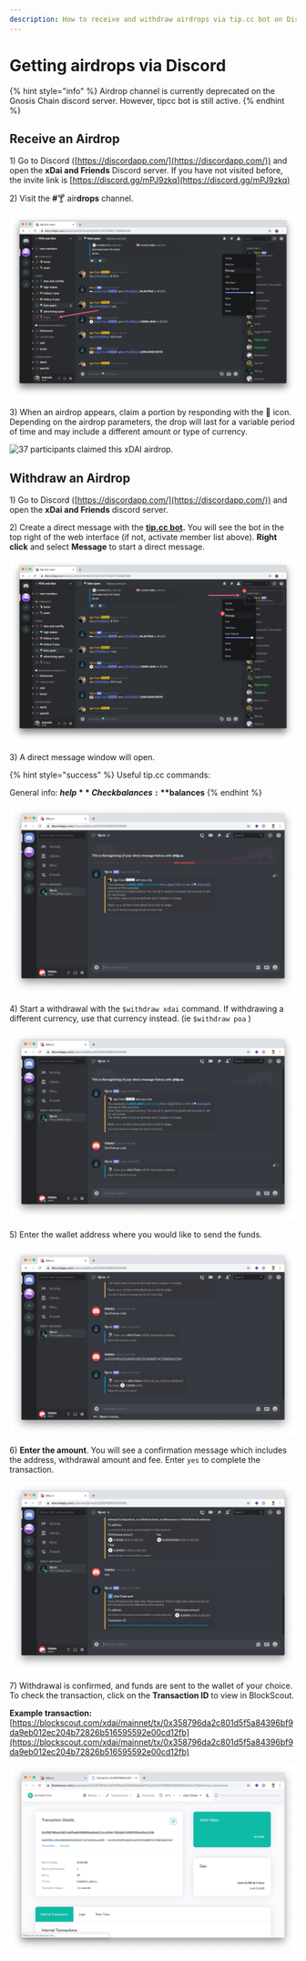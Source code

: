 ```yaml
---
description: How to receive and withdraw airdrops via tip.cc bot on Discord
---
```


# Getting airdrops via Discord

{% hint style="info" %}
Airdrop channel is currently deprecated on the Gnosis Chain discord server. However, tipcc bot is still active.
{% endhint %}

## Receive an Airdrop

1\) Go to Discord ([https://discordapp.com/](https://discordapp.com/)) and open the **xDai and Friends** Discord server. If you have not visited before, the invite link is [https://discord.gg/mPJ9zkq](https://discord.gg/mPJ9zkq)

2\) Visit the **#**🍸 air**drops** channel.

![Visit the #airdrops channel to look for airdrops](../../../../.gitbook/assets/drops.png)

3\) When an airdrop appears, claim a portion by responding with the 🎉 icon. Depending on the airdrop parameters, the drop will last for a variable period of time and may include a different amount or type of currency.

![37 participants claimed this xDAI airdrop.](../../../../.gitbook/assets/airdrop\_appears.png)

## Withdraw an Airdrop

1\) Go to Discord ([https://discordapp.com/](https://discordapp.com/)) and open the **xDai and Friends** discord server.

2\) Create a direct message with the [**tip.cc bot**](https://top.gg/bot/617037497574359050)**.** You will see the bot in the top right of the web interface (if not, activate member list above). **Right click** and select **Message** to start a direct message.

![To message the bot directly, Right Click -\&gt; Message](../../../../.gitbook/assets/bot2.png)

3\) A direct message window will open.

{% hint style="success" %}
Useful tip.cc commands:

General info: **$help**\
Check balances: **$balances**
{% endhint %}

![Beginning of direct message](<../../../../.gitbook/assets/Screen Shot 2019-10-15 at 9.46.14 AM.png>)

4\) Start a withdrawal with the `$withdraw xdai` command. If withdrawing a different currency, use that currency instead. (ie `$withdraw poa` )

![Use $withdraw xdai to begin the process](<../../../../.gitbook/assets/Screen Shot 2019-10-15 at 9.47.01 AM.png>)

5\) Enter the wallet address where you would like to send the funds.

![Enter wallet address where funds will be sent](<../../../../.gitbook/assets/Screen Shot 2019-10-15 at 9.47.08 AM.png>)

6\) **Enter the amount**. You will see a confirmation message which includes the address, withdrawal amount and fee. Enter `yes` to complete the transaction.

![Enter yes to complete the transaction](<../../../../.gitbook/assets/Screen Shot 2019-10-15 at 9.47.27 AM.png>)

7\) Withdrawal is confirmed, and funds are sent to the wallet of your choice. To check the transaction, click on the **Transaction ID** to view in BlockScout.

**Example transaction:** [https://blockscout.com/xdai/mainnet/tx/0x358796da2c801d5f5a84396bf9da9eb012ec204b72826b516595592e00cd12fb](https://blockscout.com/xdai/mainnet/tx/0x358796da2c801d5f5a84396bf9da9eb012ec204b72826b516595592e00cd12fb)

![Transaction in BlockScout](<../../../../.gitbook/assets/Screen Shot 2019-10-15 at 9.47.36 AM.png>)
